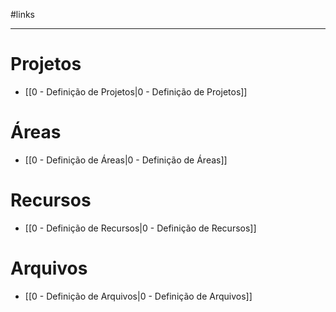 #links

---

# Projetos 

- [[0 - Definição de Projetos|0 - Definição de Projetos]]

# Áreas

- [[0 - Definição de Áreas|0 - Definição de Áreas]]

# Recursos

- [[0 - Definição de Recursos|0 - Definição de Recursos]]

# Arquivos

- [[0 - Definição de Arquivos|0 - Definição de Arquivos]]
